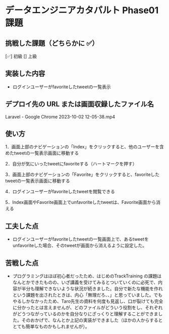 # データエンジニアカタパルト Phase01 課題

## 挑戦した課題（どちらかに ✅）

[✅] 初級
[] 上級

## 実装した内容

- ログインユーザーがfavoriteしたtweetの一覧表示

## デプロイ先の URL または画面収録したファイル名

Laravel - Google Chrome 2023-10-02 12-05-38.mp4

## 使い方

1．画面上部のナビゲーションの「Index」をクリックすると、他のユーザーを含めたtweetの一覧表示画面に移動する

2．自分が気にいったtweetにfavoriteする（ハートマークを押す）

3．画面上部のナビゲーションの「Favorite」をクリックすると、favoriteしたtweetの一覧表示画面に移動する

4．ログインユーザーがfavoriteしたtweetを閲覧できる

5．Index画面やFavorite画面上でunfavoriteしたtweetは、Favorite画面から消える

## 工夫した点

- ログインユーザーがfavoriteしたtweetの一覧画面上で、あるtweetをunfavoriteした場合、そのtweetが画面から消えるように設定した。

## 苦戦した点

- プログラミングはほぼ初心者だったため、はじめのTrackTraining の課題はなんとかできたものの、いざ講義を受けてみるとついていくのに必死で、内容が半分も理解できないような状況が続きました。自分で新たな機能を作れという課題を出されたときは、内心「無理だろ、、」と思っていました。でもやるしかなかったため、Taro先生の資料を何度も見返し、口が裂けても完全に分かったとは言えませんが、どのファイルがどういう役割をし、それぞれがどうつながっているのかを自分なりにざっくりと理解することができました。そのおかげで、なんとか上記の実装ができました（ほかの人からするととても簡単なものかもしれませんが）。
